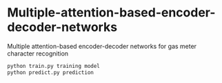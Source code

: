 # Multiple-attention-based-encoder-decoder-networks
Multiple attention-based encoder-decoder networks for gas meter character recognition

```python
python train.py training model
python predict.py prediction
```
